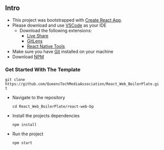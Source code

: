 ## Intro
- This project was bootstrapped with [Create React App](https://github.com/facebook/create-react-app).
- Please download and use [VSCode](https://code.visualstudio.com/) as your IDE
    -  Download the following extensions:
        - [Live Share](https://marketplace.visualstudio.com/items?itemName=MS-vsliveshare.vsliveshare-pack)
        - [GitLens](https://marketplace.visualstudio.com/items?itemName=eamodio.gitlens)
        - [React Native Tools](https://marketplace.visualstudio.com/items?itemName=msjsdiag.vscode-react-native)
- Make sure you have [Git](https://git-scm.com/) installed on your machine
- Download [NPM](https://www.npmjs.com/get-npm)

### Get Started With The Template
`git clone https://github.com/QueensTechMediaAssociation/React_Web_BoilerPlate.git`
- Navigate to the repository

    `cd React_Web_BoilerPlate/react-web-bp`
- Install the projects dependencies

    `npm install`
- Run the project

    `npm start`
